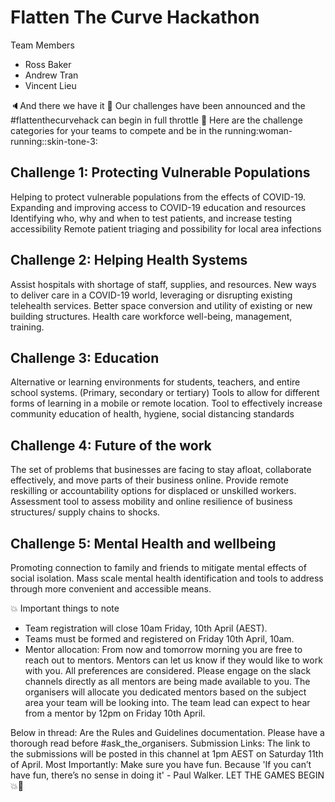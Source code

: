 # Flatten The Curve Hackathon

Team Members
- Ross Baker
- Andrew Tran
- Vincent Lieu


:speaker:And there we have it :rocket: Our challenges have been announced and the #flattenthecurvehack can begin in full throttle :tada:
Here are the challenge categories for your teams to compete and be in the running:woman-running::skin-tone-3:

## Challenge 1: Protecting Vulnerable Populations
Helping to protect vulnerable populations from the effects of COVID-19.
Expanding and improving access to COVID-19 education and resources
Identifying who, why and when to test patients, and increase testing accessibility
Remote patient triaging and possibility for local area infections

## Challenge 2: Helping Health Systems
Assist hospitals with shortage of staff, supplies, and resources.
New ways to deliver care in a COVID-19 world, leveraging or disrupting existing telehealth services.
Better space conversion and utility of existing or new building structures.
Health care workforce well-being, management, training.

## Challenge 3: Education
Alternative or learning environments for students, teachers, and entire school systems. (Primary, secondary or tertiary)
Tools to allow for different forms of learning in a mobile or remote location.
Tool to effectively increase community education of health, hygiene, social distancing standards

## Challenge 4: Future of the work
The set of problems that businesses are facing to stay afloat, collaborate effectively, and move parts of their business online.
Provide remote reskilling or accountability options for displaced or unskilled workers.
Assessment tool to assess mobility and online resilience of business structures/ supply chains to shocks.

## Challenge 5: Mental Health and wellbeing 
Promoting connection to family and friends to mitigate mental effects of social isolation.
Mass scale mental health identification and tools to address through more convenient and accessible means.


:boom: Important things to note
- Team registration will close 10am Friday, 10th April (AEST).
- Teams must be formed and registered on Friday 10th April, 10am.
- Mentor allocation: From now and tomorrow morning you are free to reach out to mentors. Mentors can let  us know if they would like to work with you. All preferences are considered. Please engage on the slack channels directly as all mentors are being made available to you. The organisers will allocate you dedicated mentors based on the subject area your team will be looking into. The team lead can expect to hear from a mentor by 12pm on Friday 10th April.


Below in thread: Are the Rules and Guidelines documentation. Please have a thorough read before #ask_the_organisers.
Submission Links: The link to the submissions will be posted in this channel at 1pm AEST on Saturday 11th of April.
Most Importantly:  Make sure you have fun. Because 'If you can’t have fun, there’s no sense in doing it' - Paul Walker.
LET THE GAMES BEGIN :boom::rocket: 